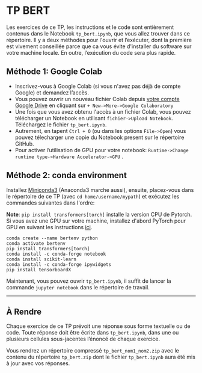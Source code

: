 # TP BERT

Les exercices de ce TP, les instructions et le code sont entièrement contenus dans le Notebook `tp_bert.ipynb`, que vous allez trouver dans ce répertoire. Il y a deux méthodes pour l'ouvrir et l’exécuter, dont la première est vivement conseillée parce que ca vous évite d'installer du software sur votre machine locale. En outre, l’exécution du code sera plus rapide.

## Méthode 1: Google Colab

- Inscrivez-vous à Google Colab (si vous n'avez pas déjà de compte Google) et demandez l’accès.
- Vous pouvez ouvrir un nouveau fichier Colab depuis [votre compte Google Drive](https://drive.google.com/drive/my-drive) en cliquant sur `+ New->More->Google Colaboratory`
- Une fois que vous avez obtenu l'accès à un fichier Colab, vous pouvez télécharger un Notebook en utilisant `fichier->Upload Notebook`. Téléchargez le fichier `tp_bert.ipynb`.
- Autrement, en tapent `Ctrl + O` (ou dans les options `File->Open`) vous pouvez télecharger une copie du Notebook present sur le répertoire GitHub.
- Pour activer l’utilisation de GPU pour votre notebook: `Runtime->Change runtime type->Hardware Accelerator->GPU` .

## Méthode 2: conda environment

Installez [Miniconda3](https://docs.conda.io/en/latest/miniconda.html) (Anaconda3 marche aussi), ensuite, placez-vous dans le répertoire de ce TP (avec `cd home/username/mypath`) et exécutez les commandes suivantes dans l'ordre:

**Note**: `pip install transformers[torch]` installe la version CPU de Pytorch. Si vous avez une GPU sur votre machine, installez d'abord PyTorch pour GPU en suivant les instructions [ici](https://pytorch.org/get-started/locally/#start-locally).

````
conda create --name bertenv python
conda activate bertenv
pip install transformers[torch]
conda install -c conda-forge notebook
conda install scikit-learn
conda install -c conda-forge ipywidgets
pip install tensorboardX
````

Maintenant, vous pouvez ouvrir `tp_bert.ipynb`, il suffit de lancer la commande `jupyter notebook` dans le répertoire de travail.

---
## À Rendre

Chaque exercice de ce TP prévoit une réponse sous forme textuelle ou de code. Toute réponse doit être écrite dans `tp_bert.ipynb`, dans une ou plusieurs cellules sous-jacentes l’énoncé de chaque exercice.

Vous rendrez un répertoire compressé `tp_bert_nom1_nom2.zip` avec le contenu du répertoire `tp_bert.zip` dont le fichier `tp_bert.ipynb` aura été mis à jour avec vos réponses.
